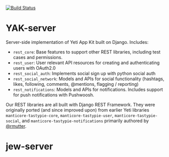 [![Build Status](https://travis-ci.org/yeti/YAK-server.svg?branch=master)](https://travis-ci.org/yeti/YAK-server)

YAK-server
=======================

Server-side implementation of Yeti App Kit built on Django. Includes:

- `rest_core`: Base features to support other REST libraries, including test cases and permissions.
- `rest_user`: User relevant API resources for creating and authenticating users with OAuth2.0
- `rest_social_auth`: Implements social sign up with python social auth
- `rest_social_network`: Models and APIs for social functionality (hashtags, likes, following, comments, @mentions, flagging / reporting)
- `rest_notifications`: Models and APIs for notifications. Includes support for push notifications with Pushwoosh.

Our REST libraries are all built with Django REST Framework. They were originally ported (and since improved upon) from earlier Yeti libraries `manticore-tastypie-core`, `manticore-tastypie-user`, `manticore-tastypie-social`, and `manticore-tastypie-notifications` primarily authored by [@rmutter](https://github.com/rmutter).
# jew-server
